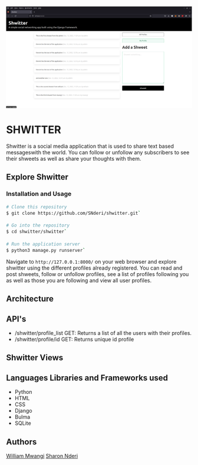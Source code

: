 ![alt text](https://github.com/SNderi/shwitter/blob/main/Images/dashboard.png)

# SHWITTER
Shwitter is a social media application that is used to share text based messageswith the world.
You can follow or unfollow any subscribers to see their shweets as well as share your thoughts with them.

## Explore Shwitter
### Installation and Usage
```bash
# Clone this repository
$ git clone https://github.com/SNderi/shwitter.git`

# Go into the repository
$ cd shwitter/shwitter`

# Run the application server
$ python3 manage.py runserver`
```

Navigate to `http://127.0.0.1:8000/` on your web browser and explore shwitter using the different profiles already registered.
You can read and post shweets, follow or unfollow profiles, see a list of profiles following you as well as those you are following and view all user profiles.

## Architecture
## API's
- /shwitter/profile_list
GET: Returns a list of all the users with their profiles.
- /shwitter/profile/id
GET: Returns unique id profile
## Shwitter Views
## Languages Libraries and Frameworks used
- Python
- HTML
- CSS
- Django
- Bulma
- SQLite
## Authors
[William Mwangi](./https://github.com/william-4)
[Sharon Nderi](./https://github.com/SNderi)
